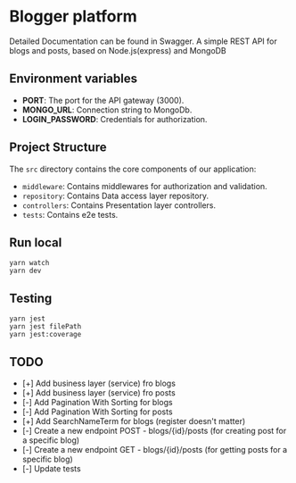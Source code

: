 # Blogger platform

Detailed Documentation can be found in Swagger. A simple REST API for blogs and posts, based on Node.js(express) and MongoDB

## Environment variables

- **PORT**: The port for the API gateway (3000).
- **MONGO_URL**: Connection string to MongoDb.
- **LOGIN_PASSWORD**: Credentials for authorization.

## Project Structure

The `src` directory contains the core components of our application:

- `middleware`: Contains middlewares for authorization and validation.
- `repository`: Contains Data access layer repository.
- `controllers`: Contains Presentation layer controllers.
- `tests`: Contains e2e tests.

## Run local

    yarn watch
    yarn dev

## Testing

    yarn jest
    yarn jest filePath
    yarn jest:coverage

## TODO

- [+] Add business layer (service) fro blogs
- [+] Add business layer (service) fro posts
- [-] Add Pagination With Sorting for blogs
- [-] Add Pagination With Sorting for posts
- [+] Add SearchNameTerm for blogs (register doesn't matter)
- [-] Create a new endpoint POST - blogs/{id}/posts (for creating post for a specific blog)
- [-] Create a new endpoint GET - blogs/{id}/posts (for getting posts for a specific blog)
- [-] Update tests
